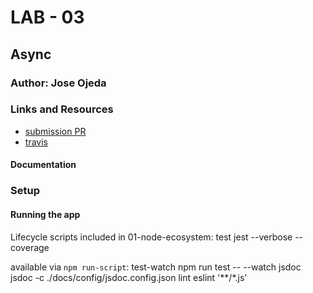 # LAB - 03

## Async

### Author: Jose Ojeda

### Links and Resources
* [submission PR](https://github.com/jose-401-advanced-javascript/async/pull/1)
* [travis](https://travis-ci.com/jose-401-advanced-javascript/async)

#### Documentation


### Setup

#### Running the app

Lifecycle scripts included in 01-node-ecosystem:
  test
    jest --verbose --coverage

available via `npm run-script`:
  test-watch
    npm run test -- --watch
  jsdoc
    jsdoc -c ./docs/config/jsdoc.config.json
  lint
    eslint '**/*.js'
  